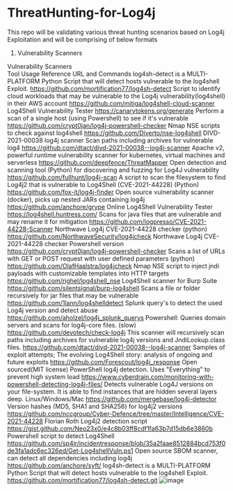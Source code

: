 # ThreatHunting-for-Log4j
This repo will be validating various threat hunting scenarios based on Log4j Exploitation and will be comprising of below formats

1. Vulnerability Scanners



Vulnerability Scanners	
Tool Usage	Reference URL and Commands
log4sh-detect is a MULTI-PLATFORM Python Script that will detect hosts vulnerable to the log4shell Exploit.	https://github.com/mortification77/log4sh-detect
Script to identify cloud workloads that may be vulnerable to the Log4j vulnerability(log4shell) in their AWS account	https://github.com/mitiga/log4shell-cloud-scanner
Log4Shell Vulnerability Tester	https://canarytokens.org/generate
Perform a scan of a single host (using Powershell) to see if it's vulnerable	https://github.com/crypt0jan/log4j-powershell-checker
Nmap NSE scripts to check against log4shell	https://github.com/Diverto/nse-log4shell
DIVD-2021-00038 log4j scanner Scan paths including archives for vulnerable log4	https://github.com/dtact/divd-2021-00038--log4j-scanner
Apache v2, powerful runtime vulnerability scanner for kubernetes, virtual machines and serverless	https://github.com/deepfence/ThreatMapper
Open detection and scanning tool (Python) for discovering and fuzzing for Log4J vulnerability	https://github.com/fullhunt/log4j-scan
A script to scan the filesystem to find Log4j2 that is vulnerable to Log4Shell (CVE-2021-44228) (Python)	https://github.com/fox-it/log4j-finder
Open source vulnerability scanner (docker), picks up nested JARs containing log4j	https://github.com/anchore/grype
Online Log4Shell Vulnerability Tester	https://log4shell.huntress.com/
Scans for java files that are vulnerable and may rename it for mitigation	https://github.com/logpresso/CVE-2021-44228-Scanner
Northwave Log4j CVE-2021-44228 checker (python)	https://github.com/NorthwaveSecurity/log4jcheck
Northwave Log4j CVE-2021-44228 checker Powershell version	https://github.com/crypt0jan/log4j-powershell-checker
Scans a list of URLs with GET or POST request with user defined parameters (python)	https://github.com/OlafHaalstra/log4jcheck
Nmap NSE script to inject jndi payloads with customizable templates into HTTP targets	https://github.com/righel/log4shell_nse
Log4Shell scanner for Burp Suite	https://github.com/silentsignal/burp-log4shell
Scans a file or folder recursively for jar files that may be vulnerable	https://github.com/1lann/log4shelldetect
Splunk query's to detect the used Log4j version and detect abuse	https://github.com/aholzel/log4j_splunk_querys
Powershell: Queries domain servers and scans for log4j-core files. (slow)	https://github.com/devotech/check-log4j
This scanner will recursively scan paths including archives for vulnerable log4j versions and JndiLookup.class files.	https://github.com/dtact/divd-2021-00038--log4j-scanner
Samples of exploit attempts; The evolving Log4Shell story: analysis of ongoing and future exploits	https://github.com/Forescout/log4j_response
Open sourced(MIT license) PowerShell log4j detection. Uses "Everything" to prevent high system load	https://www.cyberdrain.com/monitoring-with-powershell-detecting-log4j-files/
Detects vulnerable Log4J versions on your file-system. It is able to find instances that are hidden several layers deep. Linux/Windows/Mac	https://github.com/mergebase/log4j-detector
Version hashes (MD5, SHA1 and SHA256) for log4j2 versions	https://github.com/nccgroup/Cyber-Defence/tree/master/Intelligence/CVE-2021-44228
Florian Roth Log4j2 detection script	https://gist.github.com/Neo23x0/e4c8b03ff8cdf1fa63b7d15db6e3860b
Powershell script to detect Log4Shell	https://github.com/sp4ir/incidentresponse/blob/35a2faae8512884bcd753f0de3fa1adc6ec326ed/Get-Log4shellVuln.ps1
Open source SBOM scanner, can detect all dependencies including log4j	https://github.com/anchore/syft/
log4sh-detect is a MULTI-PLATFORM Python Script that will detect hosts vulnerable to the log4shell Exploit.	https://github.com/mortification77/log4sh-detect.git
![image](https://user-images.githubusercontent.com/74747843/149302624-e7050b67-137f-4a0f-87bf-ebd7215ba521.png)

